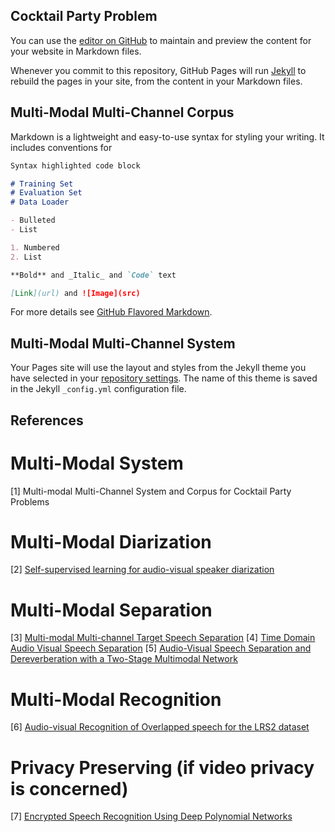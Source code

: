 ## Cocktail Party Problem

You can use the [editor on GitHub](https://github.com/ZhangAustin/cocktail_party/edit/master/README.md) to maintain and preview the content for your website in Markdown files.

Whenever you commit to this repository, GitHub Pages will run [Jekyll](https://jekyllrb.com/) to rebuild the pages in your site, from the content in your Markdown files.

## Multi-Modal Multi-Channel Corpus  

Markdown is a lightweight and easy-to-use syntax for styling your writing. It includes conventions for

```markdown
Syntax highlighted code block

# Training Set
# Evaluation Set
# Data Loader

- Bulleted
- List

1. Numbered
2. List

**Bold** and _Italic_ and `Code` text

[Link](url) and ![Image](src)
```

For more details see [GitHub Flavored Markdown](https://guides.github.com/features/mastering-markdown/).

## Multi-Modal Multi-Channel System

Your Pages site will use the layout and styles from the Jekyll theme you have selected in your [repository settings](https://github.com/ZhangAustin/cocktail_party/settings). The name of this theme is saved in the Jekyll `_config.yml` configuration file.

## References

# Multi-Modal System
[1] Multi-modal Multi-Channel System and Corpus for Cocktail Party Problems
# Multi-Modal Diarization
[2] [Self-supervised learning for audio-visual speaker diarization](https://arxiv.org/pdf/2002.05314)
# Multi-Modal Separation
[3] [Multi-modal Multi-channel Target Speech Separation](https://arxiv.org/pdf/2003.07032)
[4] [Time Domain Audio Visual Speech Separation](https://arxiv.org/pdf/1904.03760)
[5] [Audio-Visual Speech Separation and Dereverberation with a Two-Stage Multimodal Network](https://arxiv.org/pdf/1909.07352)
# Multi-Modal Recognition
[6] [Audio-visual Recognition of Overlapped speech for the LRS2 dataset](https://arxiv.org/pdf/2001.01656.pdf)
# Privacy Preserving (if video privacy is concerned)
[7] [Encrypted Speech Recognition Using Deep Polynomial Networks](https://arxiv.org/pdf/1905.05605)

